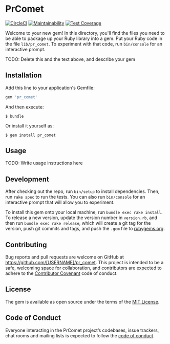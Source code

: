 # PrComet

[![CircleCI](https://circleci.com/gh/ryz310/pr_comet.svg?style=svg)](https://circleci.com/gh/ryz310/pr_comet) [![Maintainability](https://api.codeclimate.com/v1/badges/962618c106a548ed762b/maintainability)](https://codeclimate.com/github/ryz310/pr_comet/maintainability) [![Test Coverage](https://api.codeclimate.com/v1/badges/962618c106a548ed762b/test_coverage)](https://codeclimate.com/github/ryz310/pr_comet/test_coverage)

Welcome to your new gem! In this directory, you'll find the files you need to be able to package up your Ruby library into a gem. Put your Ruby code in the file `lib/pr_comet`. To experiment with that code, run `bin/console` for an interactive prompt.

TODO: Delete this and the text above, and describe your gem

## Installation

Add this line to your application's Gemfile:

```ruby
gem 'pr_comet'
```

And then execute:

    $ bundle

Or install it yourself as:

    $ gem install pr_comet

## Usage

TODO: Write usage instructions here

## Development

After checking out the repo, run `bin/setup` to install dependencies. Then, run `rake spec` to run the tests. You can also run `bin/console` for an interactive prompt that will allow you to experiment.

To install this gem onto your local machine, run `bundle exec rake install`. To release a new version, update the version number in `version.rb`, and then run `bundle exec rake release`, which will create a git tag for the version, push git commits and tags, and push the `.gem` file to [rubygems.org](https://rubygems.org).

## Contributing

Bug reports and pull requests are welcome on GitHub at https://github.com/[USERNAME]/pr_comet. This project is intended to be a safe, welcoming space for collaboration, and contributors are expected to adhere to the [Contributor Covenant](http://contributor-covenant.org) code of conduct.

## License

The gem is available as open source under the terms of the [MIT License](https://opensource.org/licenses/MIT).

## Code of Conduct

Everyone interacting in the PrComet project’s codebases, issue trackers, chat rooms and mailing lists is expected to follow the [code of conduct](https://github.com/[USERNAME]/pr_comet/blob/master/CODE_OF_CONDUCT.md).

